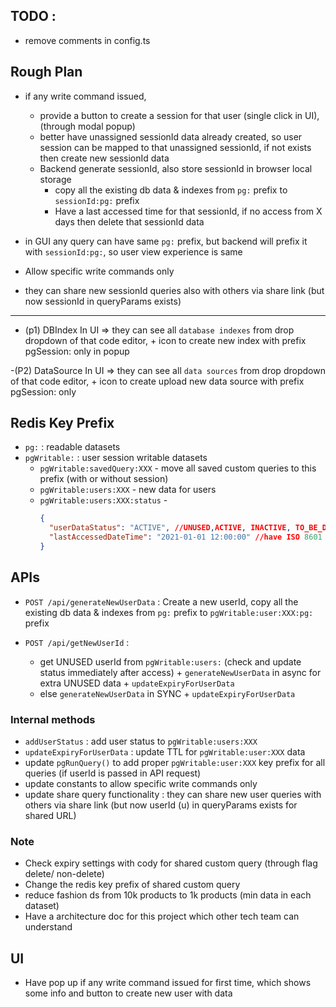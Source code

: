 ## TODO :

- remove comments in config.ts

## Rough Plan

- if any write command issued,

  - provide a button to create a session for that user (single click in UI),(through modal popup)
  - better have unassigned sessionId data already created, so user session can be mapped to that unassigned sessionId, if not exists then create new sessionId data
  - Backend generate sessionId, also store sessionId in browser local storage
    - copy all the existing db data & indexes from `pg:` prefix to `sessionId:pg:` prefix
    - Have a last accessed time for that sessionId, if no access from X days then delete that sessionId data

- in GUI any query can have same `pg:` prefix, but backend will prefix it with `sessionId:pg:`, so user view experience is same

- Allow specific write commands only

- they can share new sessionId queries also with others via share link (but now sessionId in queryParams exists)

---

- (p1) DBIndex In UI => they can see all `database indexes` from drop dropdown of that code editor, + icon to create new index with prefix pgSession: only in popup

-(P2) DataSource In UI => they can see all `data sources` from drop dropdown of that code editor, + icon to create upload new data source with prefix pgSession: only

## Redis Key Prefix

- `pg:` : readable datasets
- `pgWritable:` : user session writable datasets
  - `pgWritable:savedQuery:XXX` - move all saved custom queries to this prefix (with or without session)
  - `pgWritable:users:XXX` - new data for users
  - `pgWritable:users:XXX:status` -
    ```json
    {
      "userDataStatus": "ACTIVE", //UNUSED,ACTIVE, INACTIVE, TO_BE_DELETED
      "lastAccessedDateTime": "2021-01-01 12:00:00" //have ISO 8601 format
    }
    ```

## APIs

- `POST /api/generateNewUserData` : Create a new userId, copy all the existing db data & indexes from `pg:` prefix to `pgWritable:user:XXX:pg:` prefix

- `POST /api/getNewUserId` :

  - get UNUSED userId from `pgWritable:users:` (check and update status immediately after access) + `generateNewUserData` in async for extra UNUSED data + `updateExpiryForUserData`
  - else `generateNewUserData` in SYNC + `updateExpiryForUserData`

### Internal methods

- `addUserStatus` : add user status to `pgWritable:users:XXX`
- `updateExpiryForUserData` : update TTL for `pgWritable:user:XXX` data
- update `pgRunQuery()` to add proper `pgWritable:user:XXX` key prefix for all queries (if userId is passed in API request)
- update constants to allow specific write commands only
- update share query functionality : they can share new user queries with others via share link (but now userId (u) in queryParams exists for shared URL)

### Note

- Check expiry settings with cody for shared custom query (through flag delete/ non-delete)
- Change the redis key prefix of shared custom query
- reduce fashion ds from 10k products to 1k products (min data in each dataset)
- Have a architecture doc for this project which other tech team can understand

## UI

- Have pop up if any write command issued for first time, which shows some info and button to create new user with data
